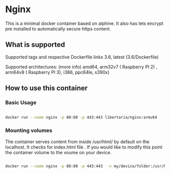 # Nginx

This is a minimal docker container based on alphine. It also has lets encrypt pre installed to automatically secure https content.

## What is supported

Supported tags and respective Dockerfile links
3.6, latest (3.6/Dockerfile)

 Supported architectures: (more info)
amd64, arm32v7 ( Raspberry PI 2) , arm64v8 ( Raspberry PI 3), i386, ppc64le, s390x)


## How to use this container

### Basic Usage

```bash

docker run --name nginx -p 80:80 -p 443:443 libertaria/nginx:armv64

```

### Mounting volumes

The container serves content from inside /usr/html/ by default on the localhost. It checks for index.html file . If you would like to modify this point the container volume to the voume on your device.

```bash

docker run --name nginx -p 80:80 -p 443:443  -v my/device/folder:/usr/html libertaria/nginx:armv64

```
 

